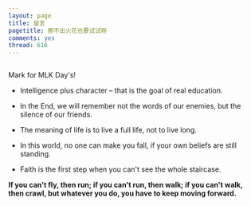 ```yaml
---
layout: page
title: 留言
pagetitle: 擦不出火花也要试试呀
comments: yes
thread: 616
---
```


<a href="http://imgur.com/qZ55W"><img src="http://7xq43l.com1.z0.glb.clouddn.com/MARTIN.PNG" alt="" title="Hosted by imgur.com" /></a>

Mark for MLK Day's!

* Intelligence plus character – that is the goal of real education.
* In the End, we will remember not the words of our enemies, but the silence of our friends.
* The meaning of life is to live a full life, not to live long.

* In this world, no one can make you fall, if your own beliefs are still standing.
* Faith is the first step when you can't see the whole staircase.

**If you can't fly, then run; if you can't run, then walk; if you can't walk, then crawl, but whatever you do, you have to keep moving forward.**
